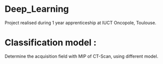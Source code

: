 # Deep_Learning

Project realised during  1 year apprenticeship at IUCT Oncopole, Toulouse. 

# Classification model : 
Determine the acquisition field with MIP of CT-Scan, using different model. 
